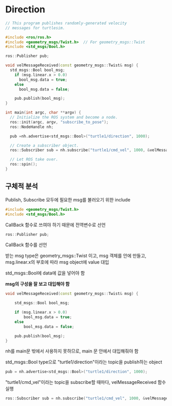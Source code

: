 # Direction

```cpp
// This program publishes randomly-generated velocity
// messages for turtlesim.

#include <ros/ros.h>
#include <geometry_msgs/Twist.h>  // For geometry_msgs::Twist
#include <std_msgs/Bool.h>

ros::Publisher pub;

void velMessageReceived(const geometry_msgs::Twist& msg) {
  std_msgs::Bool bool_msg;
    if (msg.linear.x > 0.0)
      bool_msg.data = true;
    else
      bool_msg.data = false;

    pub.publish(bool_msg);
}

int main(int argc, char **argv) {
  // Initialize the ROS system and become a node.
  ros::init(argc, argv, "subscribe_to_pose");
  ros::NodeHandle nh;

  pub =nh.advertise<std_msgs::Bool>("turtle1/direction", 1000);

  // Create a subscriber object.
  ros::Subscriber sub = nh.subscribe("turtle1/cmd_vel", 1000, &velMessageReceived);

  // Let ROS take over.
  ros::spin();
}
```

## 구체적 분석

Publish, Subscribe 모두에 필요한 msg를 불러오기 위한 include
```cpp
#include <geometry_msgs/Twist.h>
#include <std_msgs/Bool.h>
```

CallBack 함수로 쓰여야 하기 때문에 전역변수로 선언
```cpp
ros::Publisher pub;
```


CallBack 함수를 선언

받는 msg type은 geometry_msgs::Twist 이고, msg 객체를 안에 만들고, msg.linear.x의 부호에 따라 msg object에 value 대입

std_msgs::Bool에 data에 값을 넣어야 함

**msg의 구성을 잘 보고 대입해야 함**
```cpp
void velMessageReceived(const geometry_msgs::Twist& msg) {

    std_msgs::Bool bool_msg;

    if (msg.linear.x > 0.0)
        bool_msg.data = true;
    else
        bool_msg.data = false;

    pub.publish(bool_msg);
}
```

nh를 main문 밖에서 사용하지 못하므로, main 문 안에서 대입해줘야 함

std_msgs::Bool type으로 "turtle1/direction"이라는 topic을 publish하는 object

```cpp
pub = nh.advertise<std_msgs::Bool>("turtle1/direction", 1000);
```

"turtle1/cmd_vel"이라는 topic을 subscribe할 때마다, velMessageReceived 함수 실행
```cpp
ros::Subscriber sub = nh.subscribe("turtle1/cmd_vel", 1000, &velMessageReceived);
```